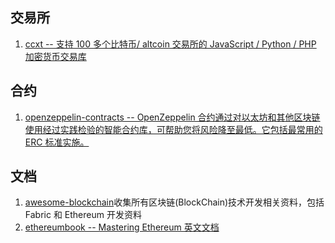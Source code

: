 ## 交易所

1. [ccxt -- 支持 100 多个比特币/ altcoin 交易所的 JavaScript / Python / PHP 加密货币交易库](https://github.com/ccxt/ccxt)

## 合约

1. [openzeppelin-contracts -- OpenZeppelin 合约通过对以太坊和其他区块链使用经过实践检验的智能合约库，可帮助您将风险降至最低。它包括最常用的 ERC 标准实施。](https://github.com/OpenZeppelin/openzeppelin-contracts)

## 文档

1. [awesome-blockchain](https://github.com/chaozh/awesome-blockchain)收集所有区块链(BlockChain)技术开发相关资料，包括 Fabric 和 Ethereum 开发资料
2. [ethereumbook -- Mastering Ethereum 英文文档](https://github.com/ethereumbook/ethereumbook)
